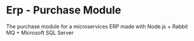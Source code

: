 # Erp - Purchase Module

The purchase module for a microservices ERP made with Node.js + Rabbit MQ + Microsoft SQL Server